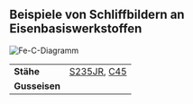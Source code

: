 ## Beispiele von Schliffbildern an Eisenbasiswerkstoffen

![Fe-C-Diagramm](https://upload.wikimedia.org/wikipedia/commons/d/d2/Eisen_Kohlenstoff_Diagramm_Deutsch.svg)


|  |  |
| :- | :----------- |
| **Stähe** | [S235JR](S235/S235), [C45](C45/C45) |
| **Gusseisen** | |

